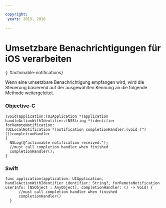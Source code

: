```yaml
---

copyright:
 years: 2015, 2016

---
```


# Umsetzbare Benachrichtigungen für iOS verarbeiten
{: #actionable-notifications}


Wenn eine umsetzbare Benachrichtigung empfangen wird, wird die Steuerung basierend auf der ausgewählten Kennung an die folgende Methode weitergeleitet.

### Objective-C

```
(void)application:(UIApplication *)application handleActionWithIdentifier:(NSString *)identifier forRemoteNotification:
(UILocalNotification *)notification completionHandler:(void (^)())completionHandler
{
  NSLog(@"actionable notification received.");
  //must call completion handler when finished
  completionHandler();
}
```

### Swift
 
```
func application(application: UIApplication, handleActionWithIdentifier identifier: String?, forRemoteNotification userInfo: [NSObject : AnyObject], completionHandler: () -> Void) {
      //must call completion handler when finished
      completionHandler()
  }
```    
    

